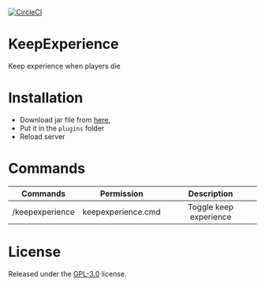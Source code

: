 [![CircleCI](https://dl.circleci.com/status-badge/img/gh/mintodev/KeepExperience-PowerNukkit/tree/main.svg?style=svg)](https://dl.circleci.com/status-badge/redirect/gh/mintodev/KeepExperience-PowerNukkit/tree/main)

# KeepExperience

Keep experience when players die

# Installation
- Download jar file from [here.](https://github.com/mintodev/KeepExperience-PowerNukkit/releases)
- Put it in the `plugins` folder
- Reload server

# Commands

|     Commands    |        Permission        |       Description      |
|:---------------:|:------------------------:|:----------------------:|
| /keepexperience |    keepexperience.cmd    | Toggle keep experience |

# License

Released under the [GPL-3.0](https://github.com/MintoD/KeepExperience-PowerNukkit/blob/main/LICENSE) license.
